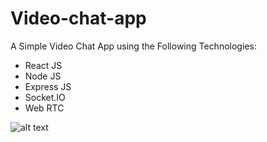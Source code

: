 # Video-chat-app

A Simple Video Chat App using the Following Technologies:
* React JS
* Node JS
* Express JS
* Socket.IO
* Web RTC


![alt text](https://i.ibb.co/jG2QBCJ/Screen-Shot-2021-09-20-at-9-15-00-AM.png)
